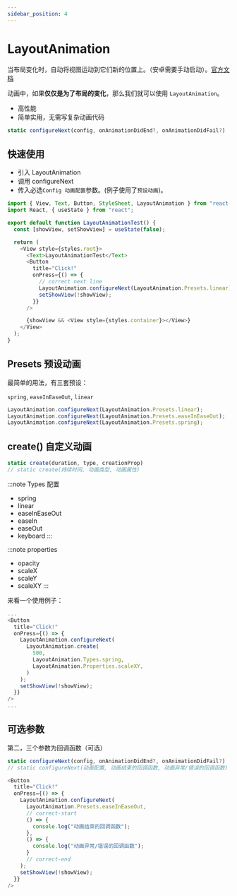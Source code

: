 ```yaml
---
sidebar_position: 4
---
```


# LayoutAnimation

当布局变化时，自动将视图运动到它们新的位置上。（安卓需要手动启动）。[官方文档](https://reactnative.cn/docs/next/layoutanimation)

动画中，如果**仅仅是为了布局的变化**，那么我们就可以使用 `LayoutAnimation`。

- 高性能
- 简单实用，无需写复杂动画代码

```js
static configureNext(config, onAnimationDidEnd?, onAnimationDidFail?)
```

## 快速使用

- 引入 LayoutAnimation
- 调用 configureNext
- 传入必选`Config 动画配置`参数。(例子使用了`预设动画`)。

```js
import { View, Text, Button, StyleSheet, LayoutAnimation } from "react-native";
import React, { useState } from "react";

export default function LayoutAnimationTest() {
  const [showView, setShowView] = useState(false);

  return (
    <View style={styles.root}>
      <Text>LayoutAnimationTest</Text>
      <Button
        title="Click!"
        onPress={() => {
          // correct next line
          LayoutAnimation.configureNext(LayoutAnimation.Presets.linear);
          setShowView(!showView);
        }}
      />

      {showView && <View style={styles.container}></View>}
    </View>
  );
}
```

## Presets 预设动画

最简单的用法，有三套预设：

`spring`, `easeInEaseOut`, `linear`

```js
LayoutAnimation.configureNext(LayoutAnimation.Presets.linear);
LayoutAnimation.configureNext(LayoutAnimation.Presets.easeInEaseOut);
LayoutAnimation.configureNext(LayoutAnimation.Presets.spring);
```

## create() 自定义动画

```js
static create(duration, type, creationProp)
// static create(持续时间, 动画类型, 动画属性)
```

:::note Types 配置

- spring
- linear
- easeInEaseOut
- easeIn
- easeOut
- keyboard
  :::

:::note properties

- opacity
- scaleX
- scaleY
- scaleXY
  :::

来看一个使用例子：

```js
...
<Button
  title="Click!"
  onPress={() => {
    LayoutAnimation.configureNext(
      LayoutAnimation.create(
        500,
        LayoutAnimation.Types.spring,
        LayoutAnimation.Properties.scaleXY,
      )
    );
    setShowView(!showView);
  }}
/>
...
```

## 可选参数

第二，三个参数为回调函数（可选）

```js
static configureNext(config, onAnimationDidEnd?, onAnimationDidFail?)
// static configureNext(动画配置, 动画结束的回调函数, 动画异常/错误的回调函数)
```

```js
<Button
  title="Click!"
  onPress={() => {
    LayoutAnimation.configureNext(
      LayoutAnimation.Presets.easeInEaseOut,
      // correct-start
      () => {
        console.log("动画结束的回调函数");
      },
      () => {
        console.log("动画异常/错误的回调函数");
      }
      // correct-end
    );
    setShowView(!showView);
  }}
/>
```
